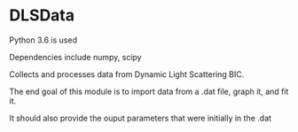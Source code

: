 # DLSData
Python 3.6 is used

Dependencies include numpy, scipy

Collects and processes data from Dynamic Light Scattering BIC.

The end goal of this module is to import data from a .dat file, graph it, and fit it.

It should also provide the ouput parameters that were initially in the .dat

